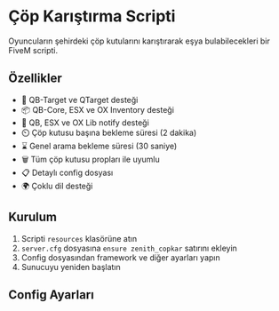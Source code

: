# Çöp Karıştırma Scripti
Oyuncuların şehirdeki çöp kutularını karıştırarak eşya bulabilecekleri bir FiveM scripti.

## Özellikler
- 🎯 QB-Target ve QTarget desteği
- 📦 QB-Core, ESX ve OX Inventory desteği
- 🔔 QB, ESX ve OX Lib notify desteği
- ⏲️ Çöp kutusu başına bekleme süresi (2 dakika)
- ⌛ Genel arama bekleme süresi (30 saniye)
- 🗑️ Tüm çöp kutusu propları ile uyumlu
- 📋 Detaylı config dosyası
- 🌍 Çoklu dil desteği

## Kurulum
1. Scripti `resources` klasörüne atın
2. `server.cfg` dosyasına `ensure zenith_copkar` satırını ekleyin
3. Config dosyasından framework ve diğer ayarları yapın
4. Sunucuyu yeniden başlatın

## Config Ayarları
